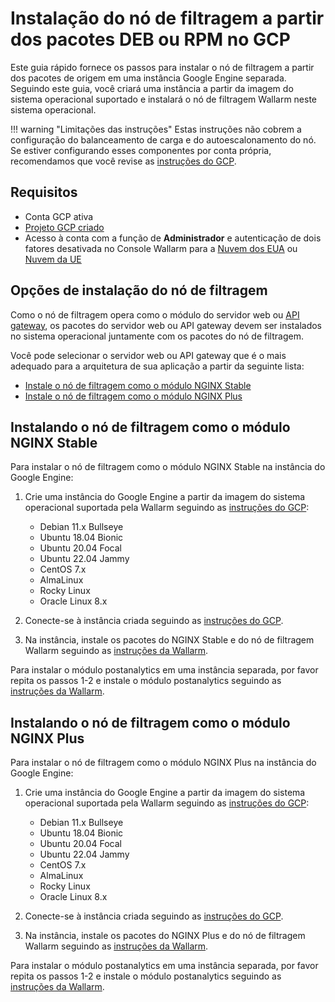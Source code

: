 # Instalação do nó de filtragem a partir dos pacotes DEB ou RPM no GCP

Este guia rápido fornece os passos para instalar o nó de filtragem a partir dos pacotes de origem em uma instância Google Engine separada. Seguindo este guia, você criará uma instância a partir da imagem do sistema operacional suportado e instalará o nó de filtragem Wallarm neste sistema operacional.

!!! warning "Limitações das instruções"
    Estas instruções não cobrem a configuração do balanceamento de carga e do autoescalonamento do nó. Se estiver configurando esses componentes por conta própria, recomendamos que você revise as [instruções do GCP](https://cloud.google.com/compute/docs/load-balancing-and-autoscaling).

## Requisitos

* Conta GCP ativa
* [Projeto GCP criado](https://cloud.google.com/resource-manager/docs/creating-managing-projects)
* Acesso à conta com a função de **Administrador** e autenticação de dois fatores desativada no Console Wallarm para a [Nuvem dos EUA](https://us1.my.wallarm.com/) ou [Nuvem da UE](https://my.wallarm.com/)

## Opções de instalação do nó de filtragem

Como o nó de filtragem opera como o módulo do servidor web ou [API gateway](https://www.wallarm.com/what/the-concept-of-an-api-gateway), os pacotes do servidor web ou API gateway devem ser instalados no sistema operacional juntamente com os pacotes do nó de filtragem.

Você pode selecionar o servidor web ou API gateway que é o mais adequado para a arquitetura de sua aplicação a partir da seguinte lista:

* [Instale o nó de filtragem como o módulo NGINX Stable](#installing-the-filtering-node-as-the-nginx-stable-module)
* [Instale o nó de filtragem como o módulo NGINX Plus](#installing-the-filtering-node-as-the-nginx-plus-module)

## Instalando o nó de filtragem como o módulo NGINX Stable

Para instalar o nó de filtragem como o módulo NGINX Stable na instância do Google Engine:

1. Crie uma instância do Google Engine a partir da imagem do sistema operacional suportada pela Wallarm seguindo as [instruções do GCP](https://cloud.google.com/compute/docs/instances/create-start-instance#publicimage):

    * Debian 11.x Bullseye
    * Ubuntu 18.04 Bionic
    * Ubuntu 20.04 Focal
    * Ubuntu 22.04 Jammy
    * CentOS 7.x
    * AlmaLinux
    * Rocky Linux
    * Oracle Linux 8.x
2. Conecte-se à instância criada seguindo as [instruções do GCP](https://cloud.google.com/compute/docs/instances/connecting-to-instance).
3. Na instância, instale os pacotes do NGINX Stable e do nó de filtragem Wallarm seguindo as [instruções da Wallarm](../../../installation/nginx/dynamic-module.md).

Para instalar o módulo postanalytics em uma instância separada, por favor repita os passos 1-2 e instale o módulo postanalytics seguindo as [instruções da Wallarm](../../../admin-en/installation-postanalytics-en.md).

## Instalando o nó de filtragem como o módulo NGINX Plus

Para instalar o nó de filtragem como o módulo NGINX Plus na instância do Google Engine:

1. Crie uma instância do Google Engine a partir da imagem do sistema operacional suportada pela Wallarm seguindo as [instruções do GCP](https://cloud.google.com/compute/docs/instances/create-start-instance#publicimage):

    * Debian 11.x Bullseye
    * Ubuntu 18.04 Bionic
    * Ubuntu 20.04 Focal
    * Ubuntu 22.04 Jammy
    * CentOS 7.x
    * AlmaLinux
    * Rocky Linux
    * Oracle Linux 8.x
2. Conecte-se à instância criada seguindo as [instruções do GCP](https://cloud.google.com/compute/docs/instances/connecting-to-instance).
3. Na instância, instale os pacotes do NGINX Plus e do nó de filtragem Wallarm seguindo as [instruções da Wallarm](../../../installation/nginx/dynamic-module.md).

Para instalar o módulo postanalytics em uma instância separada, por favor repita os passos 1-2 e instale o módulo postanalytics seguindo as [instruções da Wallarm](../../../admin-en/installation-postanalytics-en.md).